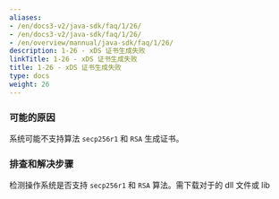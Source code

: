 ```yaml
---
aliases:
- /en/docs3-v2/java-sdk/faq/1/26/
- /en/docs3-v2/java-sdk/faq/1/26/
- /en/overview/mannual/java-sdk/faq/1/26/
description: 1-26 - xDS 证书生成失败
linkTitle: 1-26 - xDS 证书生成失败
title: 1-26 - xDS 证书生成失败
type: docs
weight: 26
---
```







### 可能的原因

系统可能不支持算法 `secp256r1` 和 `RSA` 生成证书。

### 排查和解决步骤

检测操作系统是否支持 `secp256r1` 和 `RSA` 算法。需下载对于的 dll 文件或 lib
